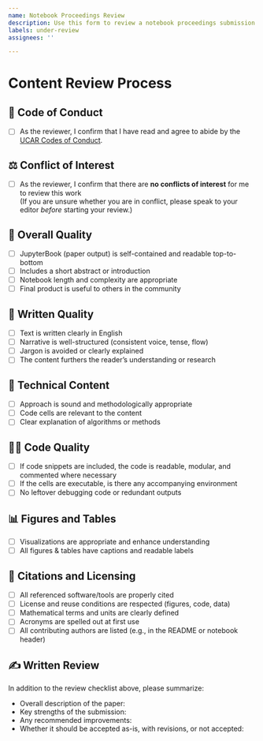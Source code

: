 ```yaml
---
name: Notebook Proceedings Review
description: Use this form to review a notebook proceedings submission.
labels: under-review
assignees: ''

---
```


# Content Review Process

## 🤝 Code of Conduct
- [ ] As the reviewer, I confirm that I have read and agree to abide by the [UCAR Codes of Conduct](https://www.ucar.edu/who-we-are/ethics-integrity/codes-conduct).

## ⚖️ Conflict of Interest
- [ ] As the reviewer, I confirm that there are **no conflicts of interest** for me to review this work  
(If you are unsure whether you are in conflict, please speak to your editor _before_ starting your review.)

## 🧾 Overall Quality
- [ ] JupyterBook (paper output) is self-contained and readable top-to-bottom
- [ ] Includes a short abstract or introduction
- [ ] Notebook length and complexity are appropriate
- [ ] Final product is useful to others in the community

## 📖 Written Quality
- [ ] Text is written clearly in English
- [ ] Narrative is well-structured (consistent voice, tense, flow)
- [ ] Jargon is avoided or clearly explained
- [ ] The content furthers the reader’s understanding or research

## 🧠 Technical Content
- [ ] Approach is sound and methodologically appropriate
- [ ] Code cells are relevant to the content
- [ ] Clear explanation of algorithms or methods

## 🧑‍💻 Code Quality
- [ ] If code snippets are included, the code is readable, modular, and commented where necessary
- [ ] If the cells are executable, is there any accompanying environment
- [ ] No leftover debugging code or redundant outputs

## 📊 Figures and Tables
- [ ] Visualizations are appropriate and enhance understanding
- [ ] All figures & tables have captions and readable labels

## 📄 Citations and Licensing
- [ ] All referenced software/tools are properly cited
- [ ] License and reuse conditions are respected (figures, code, data)
- [ ] Mathematical terms and units are clearly defined
- [ ] Acronyms are spelled out at first use
- [ ] All contributing authors are listed (e.g., in the README or notebook header)

## ✍️ Written Review
In addition to the review checklist above, please summarize:
- Overall description of the paper: 
- Key strengths of the submission:
- Any recommended improvements:
- Whether it should be accepted as-is, with revisions, or not accepted:
